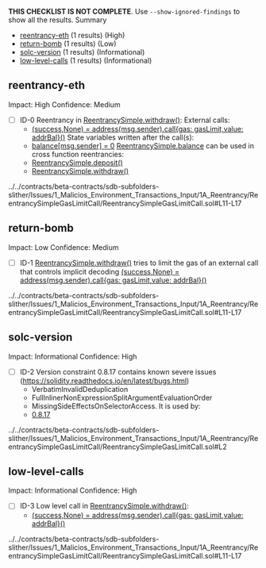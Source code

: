 **THIS CHECKLIST IS NOT COMPLETE**. Use `--show-ignored-findings` to show all the results.
Summary
 - [reentrancy-eth](#reentrancy-eth) (1 results) (High)
 - [return-bomb](#return-bomb) (1 results) (Low)
 - [solc-version](#solc-version) (1 results) (Informational)
 - [low-level-calls](#low-level-calls) (1 results) (Informational)
## reentrancy-eth
Impact: High
Confidence: Medium
 - [ ] ID-0
Reentrancy in [ReentrancySimple.withdraw()](../../contracts/beta-contracts/sdb-subfolders-slither/Issues/1_Malicios_Environment_Transactions_Input/1A_Reentrancy/ReentrancySimpleGasLimitCall/ReentrancySimpleGasLimitCall.sol#L11-L17):
	External calls:
	- [(success,None) = address(msg.sender).call{gas: gasLimit,value: addrBal}()](../../contracts/beta-contracts/sdb-subfolders-slither/Issues/1_Malicios_Environment_Transactions_Input/1A_Reentrancy/ReentrancySimpleGasLimitCall/ReentrancySimpleGasLimitCall.sol#L14)
	State variables written after the call(s):
	- [balance[msg.sender] = 0](../../contracts/beta-contracts/sdb-subfolders-slither/Issues/1_Malicios_Environment_Transactions_Input/1A_Reentrancy/ReentrancySimpleGasLimitCall/ReentrancySimpleGasLimitCall.sol#L15)
	[ReentrancySimple.balance](../../contracts/beta-contracts/sdb-subfolders-slither/Issues/1_Malicios_Environment_Transactions_Input/1A_Reentrancy/ReentrancySimpleGasLimitCall/ReentrancySimpleGasLimitCall.sol#L5) can be used in cross function reentrancies:
	- [ReentrancySimple.deposit()](../../contracts/beta-contracts/sdb-subfolders-slither/Issues/1_Malicios_Environment_Transactions_Input/1A_Reentrancy/ReentrancySimpleGasLimitCall/ReentrancySimpleGasLimitCall.sol#L7-L9)
	- [ReentrancySimple.withdraw()](../../contracts/beta-contracts/sdb-subfolders-slither/Issues/1_Malicios_Environment_Transactions_Input/1A_Reentrancy/ReentrancySimpleGasLimitCall/ReentrancySimpleGasLimitCall.sol#L11-L17)

../../contracts/beta-contracts/sdb-subfolders-slither/Issues/1_Malicios_Environment_Transactions_Input/1A_Reentrancy/ReentrancySimpleGasLimitCall/ReentrancySimpleGasLimitCall.sol#L11-L17


## return-bomb
Impact: Low
Confidence: Medium
 - [ ] ID-1
[ReentrancySimple.withdraw()](../../contracts/beta-contracts/sdb-subfolders-slither/Issues/1_Malicios_Environment_Transactions_Input/1A_Reentrancy/ReentrancySimpleGasLimitCall/ReentrancySimpleGasLimitCall.sol#L11-L17) tries to limit the gas of an external call that controls implicit decoding
	[(success,None) = address(msg.sender).call{gas: gasLimit,value: addrBal}()](../../contracts/beta-contracts/sdb-subfolders-slither/Issues/1_Malicios_Environment_Transactions_Input/1A_Reentrancy/ReentrancySimpleGasLimitCall/ReentrancySimpleGasLimitCall.sol#L14)

../../contracts/beta-contracts/sdb-subfolders-slither/Issues/1_Malicios_Environment_Transactions_Input/1A_Reentrancy/ReentrancySimpleGasLimitCall/ReentrancySimpleGasLimitCall.sol#L11-L17


## solc-version
Impact: Informational
Confidence: High
 - [ ] ID-2
Version constraint 0.8.17 contains known severe issues (https://solidity.readthedocs.io/en/latest/bugs.html)
	- VerbatimInvalidDeduplication
	- FullInlinerNonExpressionSplitArgumentEvaluationOrder
	- MissingSideEffectsOnSelectorAccess.
It is used by:
	- [0.8.17](../../contracts/beta-contracts/sdb-subfolders-slither/Issues/1_Malicios_Environment_Transactions_Input/1A_Reentrancy/ReentrancySimpleGasLimitCall/ReentrancySimpleGasLimitCall.sol#L2)

../../contracts/beta-contracts/sdb-subfolders-slither/Issues/1_Malicios_Environment_Transactions_Input/1A_Reentrancy/ReentrancySimpleGasLimitCall/ReentrancySimpleGasLimitCall.sol#L2


## low-level-calls
Impact: Informational
Confidence: High
 - [ ] ID-3
Low level call in [ReentrancySimple.withdraw()](../../contracts/beta-contracts/sdb-subfolders-slither/Issues/1_Malicios_Environment_Transactions_Input/1A_Reentrancy/ReentrancySimpleGasLimitCall/ReentrancySimpleGasLimitCall.sol#L11-L17):
	- [(success,None) = address(msg.sender).call{gas: gasLimit,value: addrBal}()](../../contracts/beta-contracts/sdb-subfolders-slither/Issues/1_Malicios_Environment_Transactions_Input/1A_Reentrancy/ReentrancySimpleGasLimitCall/ReentrancySimpleGasLimitCall.sol#L14)

../../contracts/beta-contracts/sdb-subfolders-slither/Issues/1_Malicios_Environment_Transactions_Input/1A_Reentrancy/ReentrancySimpleGasLimitCall/ReentrancySimpleGasLimitCall.sol#L11-L17


